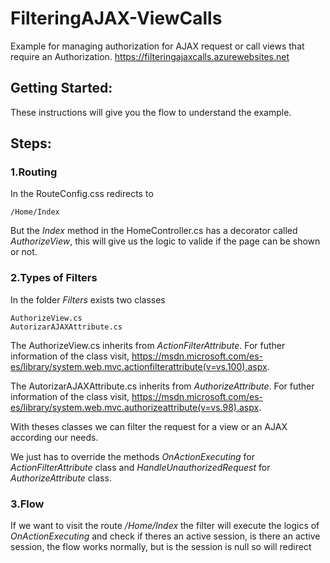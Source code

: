 # FilteringAJAX-ViewCalls

Example for managing authorization for AJAX request or call views that require an Authorization.
https://filteringajaxcalls.azurewebsites.net

## Getting Started:

These instructions will give you the flow to understand the example.

## Steps:

### 1.Routing

In the RouteConfig.css redirects to

```
/Home/Index
```

But the *Index* method in the HomeController.cs has a decorator called *AuthorizeView*, this will give us the logic to valide if the page can be shown or not.

### 2.Types of Filters

In the folder *Filters* exists two classes

```
AuthorizeView.cs
AutorizarAJAXAttribute.cs
```

The AuthorizeView.cs inherits from *ActionFilterAttribute*. For futher information of the class visit, https://msdn.microsoft.com/es-es/library/system.web.mvc.actionfilterattribute(v=vs.100).aspx.

The AutorizarAJAXAttribute.cs inherits from *AuthorizeAttribute*. For futher information of the class visit, https://msdn.microsoft.com/es-es/library/system.web.mvc.authorizeattribute(v=vs.98).aspx.

With theses classes we can filter the request for a view or an AJAX according our needs. 

We just has to override the methods *OnActionExecuting* for *ActionFilterAttribute* class and *HandleUnauthorizedRequest* for *AuthorizeAttribute* class.

### 3.Flow

If we want to visit the route */Home/Index* the filter will execute the logics of *OnActionExecuting* and check if theres an active session, is there an active session, the flow works normally, but is the session is null so will redirect
